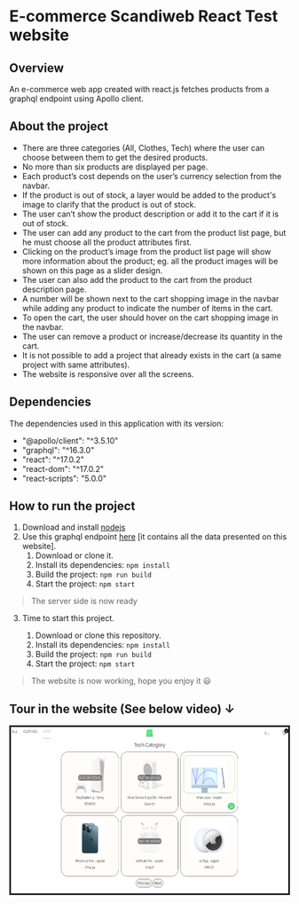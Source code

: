 # E-commerce Scandiweb React Test website

## Overview

An e-commerce web app created with react.js fetches products from a graphql endpoint using Apollo client.

## About the project

- There are three categories (All, Clothes, Tech) where the user can choose between them to get the desired products.
- No more than six products are displayed per page.
- Each product’s cost depends on the user’s currency selection from the navbar.
- If the product is out of stock, a layer would be added to the product's image to clarify that the product is out of stock.
- The user can’t show the product description or add it to the cart if it is out of stock.
- The user can add any product to the cart from the product list page, but he must choose all the product attributes first.
- Clicking on the product’s image from the product list page will show more information about the product; eg. all the product images will be shown on this page as a slider design.
- The user can also add the product to the cart from the product description page.
- A number will be shown next to the cart shopping image in the navbar while adding any product to indicate the number of items in the cart.
- To open the cart, the user should hover on the cart shopping image in the navbar.
- The user can remove a product or increase/decrease its quantity in the cart.
- It is not possible to add a project that already exists in the cart (a same project with same attributes).
- The website is responsive over all the screens.

## Dependencies

The dependencies used in this application with its version:

- "@apollo/client": "^3.5.10"
- "graphql": "^16.3.0"
- "react": "^17.0.2"
- "react-dom": "^17.0.2"
- "react-scripts": "5.0.0"

## How to run the project

1. Download and install [nodejs](https://nodejs.org/en/download/)
2. Use this graphql endpoint [here](https://github.com/scandiweb/junior-react-endpoint) [it contains all the data presented on this website].
   1. Download or clone it.
   2. Install its dependencies: `npm install`
   3. Build the project: `npm run build`
   4. Start the project: `npm start`

> The server side is now ready

3. Time to start this project.

   1. Download or clone this repository.
   2. Install its dependencies: `npm install`
   3. Build the project: `npm run build`
   4. Start the project: `npm start`

> The website is now working, hope you enjoy it 😃

## Tour in the website (See below video) &darr;

<a href="https://youtu.be/Ql6-HwzI6cs" target="_blank"><img src="src/images/website.png" alt="Tour in the website" width="500px" height="300px" border="3px" /></a>
